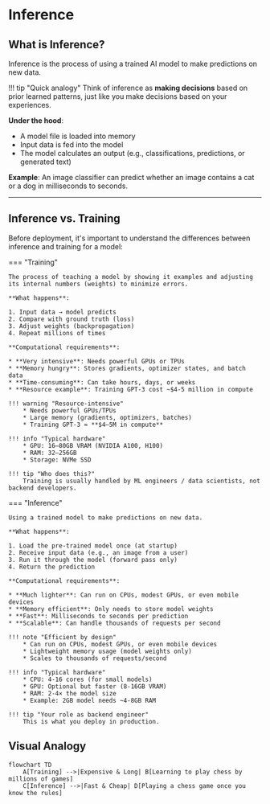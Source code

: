 
# Inference

## What is Inference?

Inference is the process of using a trained AI model to make predictions on new data.

!!! tip "Quick analogy"
    Think of inference as **making decisions** based on prior learned patterns, just like you make decisions based on your experiences.

**Under the hood**:

* A model file is loaded into memory
* Input data is fed into the model
* The model calculates an output (e.g., classifications, predictions, or generated text)

**Example**:
An image classifier can predict whether an image contains a cat or a dog in milliseconds to seconds.

---

## Inference vs. Training

Before deployment, it's important to understand the differences between inference and training for a model:

=== "Training"

    The process of teaching a model by showing it examples and adjusting its internal numbers (weights) to minimize errors.

    **What happens**:

    1. Input data → model predicts
    2. Compare with ground truth (loss)
    3. Adjust weights (backpropagation)
    4. Repeat millions of times

    **Computational requirements**:

    * **Very intensive**: Needs powerful GPUs or TPUs
    * **Memory hungry**: Stores gradients, optimizer states, and batch data
    * **Time-consuming**: Can take hours, days, or weeks 
    * **Resource example**: Training GPT-3 cost ~$4-5 million in compute

    !!! warning "Resource-intensive"
        * Needs powerful GPUs/TPUs
        * Large memory (gradients, optimizers, batches)
        * Training GPT-3 ≈ **$4–5M in compute**

    !!! info "Typical hardware"
        * GPU: 16–80GB VRAM (NVIDIA A100, H100)
        * RAM: 32–256GB
        * Storage: NVMe SSD

    !!! tip "Who does this?"
        Training is usually handled by ML engineers / data scientists, not backend developers.

=== "Inference"

    Using a trained model to make predictions on new data.

    **What happens**:

    1. Load the pre-trained model once (at startup)
    2. Receive input data (e.g., an image from a user)
    3. Run it through the model (forward pass only)
    4. Return the prediction

    **Computational requirements**:

    * **Much lighter**: Can run on CPUs, modest GPUs, or even mobile devices
    * **Memory efficient**: Only needs to store model weights
    * **Fast**: Milliseconds to seconds per prediction
    * **Scalable**: Can handle thousands of requests per second

    !!! note "Efficient by design"
        * Can run on CPUs, modest GPUs, or even mobile devices
        * Lightweight memory usage (model weights only)
        * Scales to thousands of requests/second

    !!! info "Typical hardware"
        * CPU: 4-16 cores (for small models)
        * GPU: Optional but faster (8-16GB VRAM)
        * RAM: 2-4× the model size
        * Example: 2GB model needs ~4-8GB RAM

    !!! tip "Your role as backend engineer"
        This is what you deploy in production.

## Visual Analogy

```mermaid
flowchart TD
    A[Training] -->|Expensive & Long| B[Learning to play chess by millions of games]
    C[Inference] -->|Fast & Cheap| D[Playing a chess game once you know the rules]
```